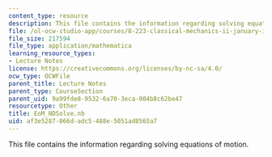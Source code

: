 ```yaml
---
content_type: resource
description: This file contains the information regarding solving equations of motion.
file: /ol-ocw-studio-app/courses/8-223-classical-mechanics-ii-january-iap-2017/af3e5287066dadc5488e5051ad8565a7_EoM_NDSolve.nb
file_size: 217594
file_type: application/mathematica
learning_resource_types:
- Lecture Notes
license: https://creativecommons.org/licenses/by-nc-sa/4.0/
ocw_type: OCWFile
parent_title: Lecture Notes
parent_type: CourseSection
parent_uid: 9a99fde8-9532-6a70-3eca-004b8c62be47
resourcetype: Other
title: EoM_NDSolve.nb
uid: af3e5287-066d-adc5-488e-5051ad8565a7
---
```

This file contains the information regarding solving equations of motion.
